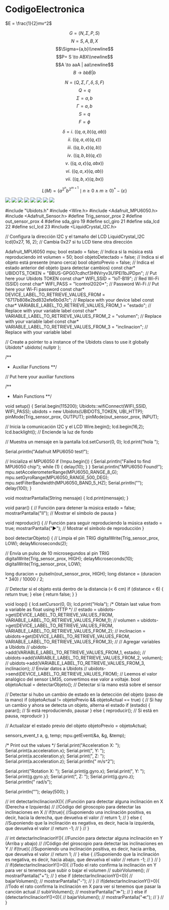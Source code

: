 # CodigoElectronica

$E = \frac{1}{2}mv^2$

$$G=(N,\Sigma,P,S)$$
$$N={S,A,B,X}$$
$$\Sigma={a,b}\\newline$$
$$P= S \to  ABX\\newline$$
$$A \to  aaA | aa\\newline$$
$$B \to bbB | b$$

$$N=(Q,\Sigma,\Gamma,\delta, S,F)$$
$$Q={q}$$
$$\Sigma={a,b}$$
$$\Gamma ={a,b}$$
$$S={q}$$
$$F=\phi$$

$$\delta=i.\  ((q,a,b)(q,ab))$$
$$ii.\  ((q,a,a)(q,\epsilon ))$$
$$iii. \ ((q,b,\epsilon )(q,b))$$
$$iv. \ ((q,b,b)(q,\epsilon ))$$
$$v. \ ((q,a,\epsilon )(q,abx))$$
$$vi. \ ((q,a,x)(q,ab))$$
$$vii. \ ((q,b,x)(q,bx))$$

$$L(M) = \{a^{2^n} b^{2^{m+1}} \mid n \geq 0 \land m \geq 0\}^{*} - \{\varepsilon\}$$

<img src="https://latex.codecogs.com/svg.latex?\color{white}L(M)%20=%20\left\{%20\left(a^{2n}%20b^{2m+1}%20\right)^*%20\mid%20n%20\geq%201,%20m%20\geq%200%20\right\}%20-%20\{\epsilon\}" />

<img src="https://latex.codecogs.com/svg.latex?\bg_black\color{white}G=(N,\Sigma,P,S),\quad N=\{S,A,B,X\},\quad \Sigma=\{a,b\},\quad P=\{S\to ABX,\quad A\to aaA\mid aa,\quad B\to bbB\mid b\}" />

<img src="https://latex.codecogs.com/svg.latex?\bg_black\color{white}G=(N,\Sigma,P,S)" />

<img src="https://latex.codecogs.com/svg.latex?\bg_black\color{white}N=\{S,A,B,X\}" />

<img src="https://latex.codecogs.com/svg.latex?\bg_black\color{white}\Sigma=\{a,b\}" />

<img src="https://latex.codecogs.com/svg.latex?\bg_black\color{white}P=\{S\to ABX\}" />

<img src="https://latex.codecogs.com/svg.latex?\bg_black\color{white}A\to aaA\mid aa" />

<img src="https://latex.codecogs.com/svg.latex?\bg_black\color{white}B\to bbB\mid b" />

#include "Ubidots.h"
#include <Wire.h>
#include <Adafruit_MPU6050.h>
#include <Adafruit_Sensor.h>
#define Trig_sensor_prox 2
#define out_sensor_prox 4
#define sda_giro 19
#define scl_giro 21
#define sda_lcd 22
#define scl_lcd 23
#include <LiquidCrystal_I2C.h>

// Configura la dirección I2C y el tamaño del LCD
LiquidCrystal_I2C lcd(0x27, 16, 2);  // Cambia 0x27 si tu LCD tiene otra dirección

Adafruit_MPU6050 mpu;
bool estado = false;  // Indica si la música está reproduciendo
int volumen = 50;
bool objetoDetectado = false;                                                   // Indica si el objeto está presente (mano cerca)
bool objetoPrevio = false;                                                      // Indica el estado anterior del objeto (para detectar cambios)
const char* UBIDOTS_TOKEN = "BBUS-GPG07cdhcf3HNVryv3U1PEI1bJPDpn";              // Put here your Ubidots TOKEN
const char* WIFI_SSID = "IoT-B19";                                              // Red Wi-Fi (SSID)
const char* WIFI_PASS = "lcontrol2020*";                                        // Password Wi-Fi                                      // Put here your Wi-Fi password
const char* DEVICE_LABEL_TO_RETRIEVE_VALUES_FROM = "6717b808e2bd832efe6b0d7c";  // Replace with your device label
const char* VARIABLE_LABEL_TO_RETRIEVE_VALUES_FROM_1 = "estado";                // Replace with your variable label
const char* VARIABLE_LABEL_TO_RETRIEVE_VALUES_FROM_2 = "volumen";               // Replace with your variable label
const char* VARIABLE_LABEL_TO_RETRIEVE_VALUES_FROM_3 = "inclinacion";           // Replace with your variable label

// Create a pointer to a instance of the Ubidots class to use it globally
Ubidots* ubidots{ nullptr };

/**
 * Auxiliar Functions
 **/

// Put here your auxiliar functions

/**
 * Main Functions
 **/

void setup() {
  Serial.begin(115200);
  Ubidots::wifiConnect(WIFI_SSID, WIFI_PASS);
  ubidots = new Ubidots(UBIDOTS_TOKEN, UBI_HTTP);
  pinMode(Trig_sensor_prox, OUTPUT);
  pinMode(out_sensor_prox, INPUT);

  // Inicia la comunicación I2C y el LCD
  Wire.begin();
  lcd.begin(16,2);
  lcd.backlight(); // Enciende la luz de fondo

  // Muestra un mensaje en la pantalla
  lcd.setCursor(0, 0);
  lcd.print("hola ");

  Serial.println("Adafruit MPU6050 test!");

  // Inicializa el MPU6050
  if (!mpu.begin()) {
    Serial.println("Failed to find MPU6050 chip");
    while (1) {
      delay(10);
    }
  }
  Serial.println("MPU6050 Found!");
  mpu.setAccelerometerRange(MPU6050_RANGE_8_G);
  mpu.setGyroRange(MPU6050_RANGE_500_DEG);
  mpu.setFilterBandwidth(MPU6050_BAND_5_HZ);
  Serial.println("");
  delay(100);
}

void mostrarPantalla(String mensaje) {
  lcd.print(mensaje);
}

void parar() {  // Función para detener la música
  estado = false;
  mostrarPantalla("Ⅱ");  // Mostrar el símbolo de pausa
}

void reproducir() {  // Función para seguir reproduciendo la música
  estado = true;
  mostrarPantalla("►");  // Mostrar el símbolo de reproducción
}

bool detectarObjeto() {
  // Limpia el pin TRIG
  digitalWrite(Trig_sensor_prox, LOW);
  delayMicroseconds(2);

  // Envía un pulso de 10 microsegundos al pin TRIG
  digitalWrite(Trig_sensor_prox, HIGH);
  delayMicroseconds(10);
  digitalWrite(Trig_sensor_prox, LOW);

  long duracion = pulseIn(out_sensor_prox, HIGH);
  long distance = (duracion * 340) / 10000 / 2;

  // Detectar si el objeto está dentro de la distancia (< 6 cm)
  if (distance < 6) {
    return true;
  } else {
    return false;
  }
}

void loop() {
  lcd.setCursor(0, 0);
  lcd.print("Hola");
  /* Obtain last value from a variable as float using HTTP */
  // estado = ubidots->get(DEVICE_LABEL_TO_RETRIEVE_VALUES_FROM, VARIABLE_LABEL_TO_RETRIEVE_VALUES_FROM_1);
  // volumen = ubidots->get(DEVICE_LABEL_TO_RETRIEVE_VALUES_FROM, VARIABLE_LABEL_TO_RETRIEVE_VALUES_FROM_2);
  // inclinacion = ubidots->get(DEVICE_LABEL_TO_RETRIEVE_VALUES_FROM, VARIABLE_LABEL_TO_RETRIEVE_VALUES_FROM_3);
  // // Agregar variables a Ubidots
  // ubidots->add(VARIABLE_LABEL_TO_RETRIEVE_VALUES_FROM_1, estado);
  // ubidots->add(VARIABLE_LABEL_TO_RETRIEVE_VALUES_FROM_2, volumen);
  // ubidots->add(VARIABLE_LABEL_TO_RETRIEVE_VALUES_FROM_3, inclinacion);
  // Enviar datos a Ubidots
  // ubidots->send(DEVICE_LABEL_TO_RETRIEVE_VALUES_FROM);
  // Leemos el valor analógico del sensor LM35, convertimos ese valor a voltaje.
  bool objetoActual = detectarObjeto();  // Detectar si la mano está sobre el sensor

  // Detectar si hubo un cambio de estado en la detección del objeto (paso de la mano)
  if (objetoActual != objetoPrevio && objetoActual == true) {
    // Si hay un cambio y ahora se detecta un objeto, alterna el estado
    if (estado) {
      parar();  // Si está reproduciendo, pausar
    } else {
      reproducir();  // Si está en pausa, reproducir
    }
  }

  // Actualizar el estado previo del objeto
  objetoPrevio = objetoActual;

  sensors_event_t a, g, temp;
  mpu.getEvent(&a, &g, &temp);

  /* Print out the values */
  Serial.print("Acceleration X: ");
  Serial.print(a.acceleration.x);
  Serial.print(", Y: ");
  Serial.print(a.acceleration.y);
  Serial.print(", Z: ");
  Serial.print(a.acceleration.z);
  Serial.println(" m/s^2");

  Serial.print("Rotation X: ");
  Serial.print(g.gyro.x);
  Serial.print(", Y: ");
  Serial.print(g.gyro.y);
  Serial.print(", Z: ");
  Serial.print(g.gyro.z);
  Serial.println(" rad/s");

  Serial.println("");
  delay(500);
}


// int detectarInclinacionX(){ //Función para detectar alguna inclinación en X (Derecha e Izquierda)
//   //Código del giroscopio para detectar las inclinaciones en X
//   if(true){ //Suponiendo una inclinación positiva, es decir, hacia la derecha, que devuelva el valor
//     return 1;
//   } else { //Suponiendo que la inclinación es negativa, es decir, hacia la izquierda, que devuelva el valor
//     return -1;
//   }
// }


// int detectarInclinacionY(){ //Función para detectar alguna inclinación en Y (Arriba y abajo)
//   //Código del giroscopio para detectar las inclinaciones en Y
//   if(true){ //Suponiendo una inclinación positiva, es decir, hacia arriba, que devuelva el valor
//     return 1;
//   } else { //Suponiendo que la inclinación es negativa, es decir, hacia abajo, que devuelva el valor
//     return -1;
//   }
// }
//   if(detectarInclinacionY()>0){ //Todo el rato confirma la inclinación en Y para ver si tenemos que subir o bajar el volumen
//     subirVolumen();
//     mostrarPantalla("+");
//   } else if (detectarInclinacionY()<0){
//     bajarVolumen();
//     mostrarPantalla("-");
//   }
//     if(detectarInclinacionY()>0){ //Todo el rato confirma la inclinación en X para ver si tenemos que pasar la canción actual
//     subirVolumen();
//     mostrarPantalla("≫");
//   } else if (detectarInclinacionY()<0){
//     bajarVolumen();
//     mostrarPantalla("≪");
//   }
// }
